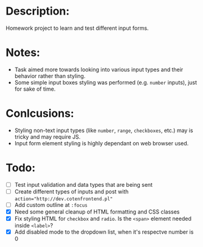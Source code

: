# Description:
Homework project to learn and test different input forms.
# Notes:
- Task aimed more towards looking into various input types and their behavior rather than styling.
- Some simple input boxes styling was performed (e.g. `number` inputs), just for sake of time.
# Conlcusions:
- Styling non-text input types (like `number`, `range`, `checkboxes`, etc.) may is tricky and may require JS.
- Input form element styling is highly dependant on web browser used.
# Todo:
- [ ] Test input validation and data types that are being sent
- [ ] Create different types of inputs and post with `action="http://dev.cotenfrontend.pl"`
- [ ] Add custom outline at `:focus`
- [x] Need some general cleanup of HTML formatting and CSS classes
- [x] Fix styling HTML for `checkbox` and `radio`. Is the `<span>` element needed inside `<label>`?
- [x] Add disabled mode to the dropdown list, when it's respectve number is 0
